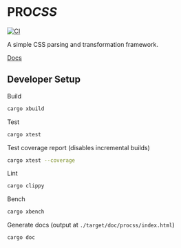 # <b>PRO</b><i>CSS</i>

[![CI](https://github.com/ProspectiveCo/procss/actions/workflows/ci.yaml/badge.svg)](https://github.com/ProspectiveCo/procss/actions/workflows/ci.yaml)

A simple CSS parsing and transformation framework.

[Docs](https://crates.io/crates/procss)

## Developer Setup

Build

```bash
cargo xbuild
```

Test

```bash
cargo xtest
```

Test coverage report (disables incremental builds)

```bash
cargo xtest --coverage
```

Lint

```bash
cargo clippy
```

Bench

```bash
cargo xbench
```

Generate docs (output at `./target/doc/procss/index.html`)

```bash
cargo doc
```
